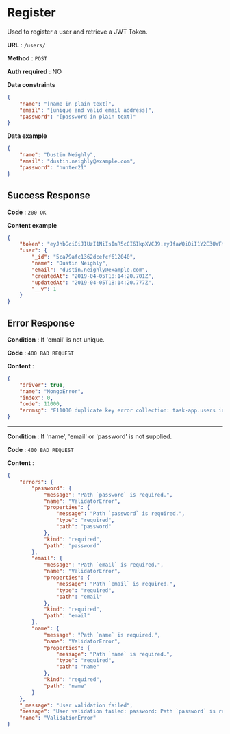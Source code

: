 # Register

Used to register a user and retrieve a JWT Token.

**URL** : `/users/`

**Method** : `POST`

**Auth required** : NO

**Data constraints**

```json
{
    "name": "[name in plain text]",
    "email": "[unique and valid email address]",
    "password": "[password in plain text]"
}
```

**Data example**

```json
{
    "name": "Dustin Neighly",
    "email": "dustin.neighly@example.com",
    "password": "hunter21"
}
```

## Success Response

**Code** : `200 OK`

**Content example**

```json
{
    "token": "eyJhbGciOiJIUzI1NiIsInR5cCI6IkpXVCJ9.eyJfaWQiOiI1Y2E3OWFmYzEzNjJkY2VmY2Y2MTIwNDAiLCJpYXQiOjE1NTQ0ODgwNjAsImV4cCI6MTU1NTY5NzY2MH0.1HrSG8sWpoLVZQ3Ri6E1mNRdzY2cVFZKaHpRRPLD99Y",
    "user": {
        "_id": "5ca79afc1362dcefcf612040",
        "name": "Dustin Neighly",
        "email": "dustin.neighly@example.com",
        "createdAt": "2019-04-05T18:14:20.701Z",
        "updatedAt": "2019-04-05T18:14:20.777Z",
        "__v": 1
    }
}
```

## Error Response
**Condition** : If 'email' is not unique.

**Code** : `400 BAD REQUEST`

**Content** :

```json
{
    "driver": true,
    "name": "MongoError",
    "index": 0,
    "code": 11000,
    "errmsg": "E11000 duplicate key error collection: task-app.users index: email_1 dup key: { : \"dustin.neighly@example.com\" }"
}
```
---------

**Condition** : If 'name', 'email' or 'password' is not supplied.

**Code** : `400 BAD REQUEST`

**Content** :

```json
{
    "errors": {
        "password": {
            "message": "Path `password` is required.",
            "name": "ValidatorError",
            "properties": {
                "message": "Path `password` is required.",
                "type": "required",
                "path": "password"
            },
            "kind": "required",
            "path": "password"
        },
        "email": {
            "message": "Path `email` is required.",
            "name": "ValidatorError",
            "properties": {
                "message": "Path `email` is required.",
                "type": "required",
                "path": "email"
            },
            "kind": "required",
            "path": "email"
        },
        "name": {
            "message": "Path `name` is required.",
            "name": "ValidatorError",
            "properties": {
                "message": "Path `name` is required.",
                "type": "required",
                "path": "name"
            },
            "kind": "required",
            "path": "name"
        }
    },
    "_message": "User validation failed",
    "message": "User validation failed: password: Path `password` is required., email: Path `email` is required., name: Path `name` is required.",
    "name": "ValidationError"
}
```